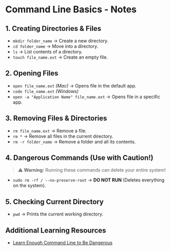 # Command Line Basics - Notes

## 1. Creating Directories & Files
- `mkdir folder_name` → Create a new directory.  
- `cd folder_name` → Move into a directory.  
- `ls` → List contents of a directory.  
- `touch file_name.ext` → Create an empty file.  

## 2. Opening Files
- `open file_name.ext` *(Mac)* → Opens file in the default app.
- `code file_name.ext` *(Windows)*
- `open -a "Application Name" file_name.ext` → Opens file in a specific app.  

## 3. Removing Files & Directories
- `rm file_name.ext` → Remove a file.  
- `rm *` → Remove all files in the current directory.  
- `rm -r folder_name` → Remove a folder and all its contents.  

## 4. Dangerous Commands (Use with Caution!)
> ⚠ **Warning:** Running these commands can delete your entire system!

- `sudo rm -rf / --no-preserve-root` → **DO NOT RUN** (Deletes everything on the system).  

## 5. Checking Current Directory
- `pwd` → Prints the current working directory.  

## Additional Learning Resources
- [Learn Enough Command Line to Be Dangerous](https://www.learnenough.com/command-line-tutorial)
